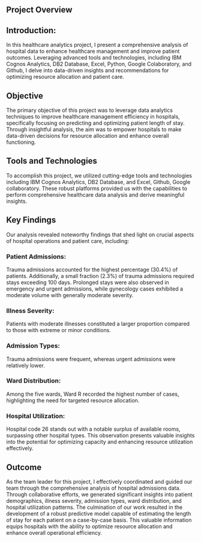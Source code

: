 ## Project Overview
## Introduction: 
In this healthcare analytics project, I present a comprehensive analysis of hospital data to enhance healthcare management and improve patient outcomes. Leveraging advanced tools and technologies, including IBM Cognos Analytics, DB2 Database, Excel, Python, Google Colaboratory, and Github, I delve into data-driven insights and recommendations for optimizing resource allocation and patient care.

## Objective
The primary objective of this project was to leverage data analytics techniques to improve healthcare management efficiency in hospitals, specifically focusing on predicting and optimizing patient length of stay. Through insightful analysis, the aim was to empower hospitals to make data-driven decisions for resource allocation and enhance overall functioning.


## Tools and Technologies
To accomplish this project, we utilized cutting-edge tools and technologies including IBM Cognos Analytics, DB2 Database, and Excel, Github, Google collaboratory. These robust platforms provided us with the capabilities to perform comprehensive healthcare data analysis and derive meaningful insights.





## Key Findings
Our analysis revealed noteworthy findings that shed light on crucial aspects of hospital operations and patient care, including:

### Patient Admissions: 
Trauma admissions accounted for the highest percentage (30.4%) of patients. Additionally, a small fraction (2.3%) of trauma admissions required stays exceeding 100 days. Prolonged stays were also observed in emergency and urgent admissions, while gynecology cases exhibited a moderate volume with generally moderate severity.

### Illness Severity: 
Patients with moderate illnesses constituted a larger proportion compared to those with extreme or minor conditions.

### Admission Types: 
Trauma admissions were frequent, whereas urgent admissions were relatively lower.

### Ward Distribution: 
Among the five wards, Ward R recorded the highest number of cases, highlighting the need for targeted resource allocation.

### Hospital Utilization: 
Hospital code 26 stands out with a notable surplus of available rooms, surpassing other hospital types. This observation presents valuable insights into the potential for optimizing capacity and enhancing resource utilization effectively.

## Outcome
As the team leader for this project, I effectively coordinated and guided our team through the comprehensive analysis of hospital admissions data. Through collaborative efforts, we generated significant insights into patient demographics, illness severity, admission types, ward distribution, and hospital utilization patterns. The culmination of our work resulted in the development of a robust predictive model capable of estimating the length of stay for each patient on a case-by-case basis. This valuable information equips hospitals with the ability to optimize resource allocation and enhance overall operational efficiency.
